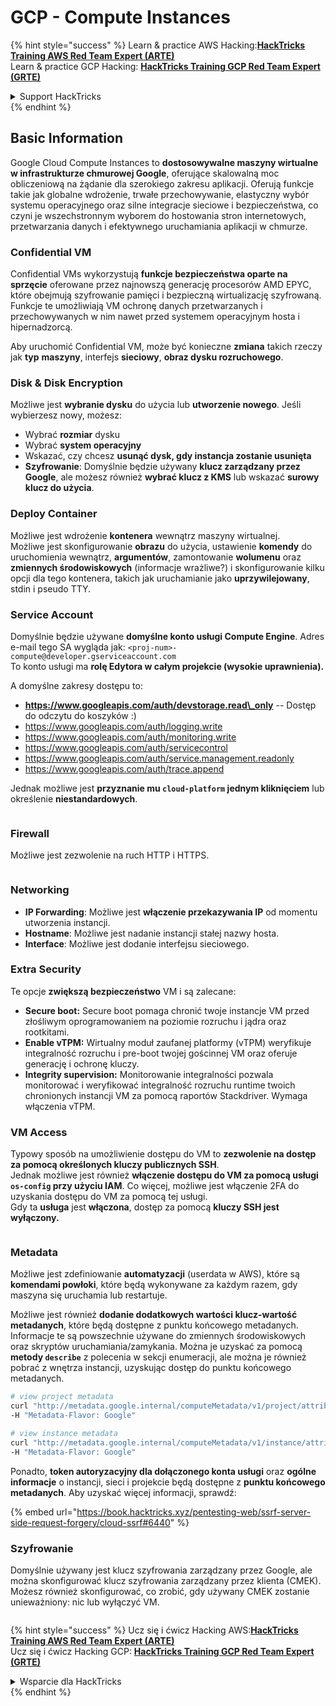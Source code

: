 # GCP - Compute Instances

{% hint style="success" %}
Learn & practice AWS Hacking:<img src="../../../../.gitbook/assets/image (1).png" alt="" data-size="line">[**HackTricks Training AWS Red Team Expert (ARTE)**](https://training.hacktricks.xyz/courses/arte)<img src="../../../../.gitbook/assets/image (1).png" alt="" data-size="line">\
Learn & practice GCP Hacking: <img src="../../../../.gitbook/assets/image (2).png" alt="" data-size="line">[**HackTricks Training GCP Red Team Expert (GRTE)**<img src="../../../../.gitbook/assets/image (2).png" alt="" data-size="line">](https://training.hacktricks.xyz/courses/grte)

<details>

<summary>Support HackTricks</summary>

* Check the [**subscription plans**](https://github.com/sponsors/carlospolop)!
* **Join the** 💬 [**Discord group**](https://discord.gg/hRep4RUj7f) or the [**telegram group**](https://t.me/peass) or **follow** us on **Twitter** 🐦 [**@hacktricks\_live**](https://twitter.com/hacktricks\_live)**.**
* **Share hacking tricks by submitting PRs to the** [**HackTricks**](https://github.com/carlospolop/hacktricks) and [**HackTricks Cloud**](https://github.com/carlospolop/hacktricks-cloud) github repos.

</details>
{% endhint %}

## Basic Information

Google Cloud Compute Instances to **dostosowywalne maszyny wirtualne w infrastrukturze chmurowej Google**, oferujące skalowalną moc obliczeniową na żądanie dla szerokiego zakresu aplikacji. Oferują funkcje takie jak globalne wdrożenie, trwałe przechowywanie, elastyczny wybór systemu operacyjnego oraz silne integracje sieciowe i bezpieczeństwa, co czyni je wszechstronnym wyborem do hostowania stron internetowych, przetwarzania danych i efektywnego uruchamiania aplikacji w chmurze.

### Confidential VM

Confidential VMs wykorzystują **funkcje bezpieczeństwa oparte na sprzęcie** oferowane przez najnowszą generację procesorów AMD EPYC, które obejmują szyfrowanie pamięci i bezpieczną wirtualizację szyfrowaną. Funkcje te umożliwiają VM ochronę danych przetwarzanych i przechowywanych w nim nawet przed systemem operacyjnym hosta i hipernadzorcą.

Aby uruchomić Confidential VM, może być konieczne **zmiana** takich rzeczy jak **typ** **maszyny**, interfejs **sieciowy**, **obraz dysku rozruchowego**.

### Disk & Disk Encryption

Możliwe jest **wybranie dysku** do użycia lub **utworzenie nowego**. Jeśli wybierzesz nowy, możesz:

* Wybrać **rozmiar** dysku
* Wybrać **system operacyjny**
* Wskazać, czy chcesz **usunąć dysk, gdy instancja zostanie usunięta**
* **Szyfrowanie**: Domyślnie będzie używany **klucz zarządzany przez Google**, ale możesz również **wybrać klucz z KMS** lub wskazać **surowy klucz do użycia**.

### Deploy Container

Możliwe jest wdrożenie **kontenera** wewnątrz maszyny wirtualnej.\
Możliwe jest skonfigurowanie **obrazu** do użycia, ustawienie **komendy** do uruchomienia wewnątrz, **argumentów**, zamontowanie **wolumenu** oraz **zmiennych środowiskowych** (informacje wrażliwe?) i skonfigurowanie kilku opcji dla tego kontenera, takich jak uruchamianie jako **uprzywilejowany**, stdin i pseudo TTY.

### Service Account

Domyślnie będzie używane **domyślne konto usługi Compute Engine**. Adres e-mail tego SA wygląda jak: `<proj-num>-compute@developer.gserviceaccount.com`\
To konto usługi ma **rolę Edytora w całym projekcie (wysokie uprawnienia).**

A domyślne zakresy dostępu to:

* **https://www.googleapis.com/auth/devstorage.read\_only** -- Dostęp do odczytu do koszyków :)
* https://www.googleapis.com/auth/logging.write
* https://www.googleapis.com/auth/monitoring.write
* https://www.googleapis.com/auth/servicecontrol
* https://www.googleapis.com/auth/service.management.readonly
* https://www.googleapis.com/auth/trace.append

Jednak możliwe jest **przyznanie mu `cloud-platform` jednym kliknięciem** lub określenie **niestandardowych**.

<figure><img src="../../../../.gitbook/assets/image (327).png" alt=""><figcaption></figcaption></figure>

### Firewall

Możliwe jest zezwolenie na ruch HTTP i HTTPS.

<figure><img src="../../../../.gitbook/assets/image (326).png" alt=""><figcaption></figcaption></figure>

### Networking

* **IP Forwarding**: Możliwe jest **włączenie przekazywania IP** od momentu utworzenia instancji.
* **Hostname**: Możliwe jest nadanie instancji stałej nazwy hosta.
* **Interface**: Możliwe jest dodanie interfejsu sieciowego.

### Extra Security

Te opcje **zwiększą bezpieczeństwo** VM i są zalecane:

* **Secure boot:** Secure boot pomaga chronić twoje instancje VM przed złośliwym oprogramowaniem na poziomie rozruchu i jądra oraz rootkitami.
* **Enable vTPM:** Wirtualny moduł zaufanej platformy (vTPM) weryfikuje integralność rozruchu i pre-boot twojej gościnnej VM oraz oferuje generację i ochronę kluczy.
* **Integrity supervision:** Monitorowanie integralności pozwala monitorować i weryfikować integralność rozruchu runtime twoich chronionych instancji VM za pomocą raportów Stackdriver. Wymaga włączenia vTPM.

### VM Access

Typowy sposób na umożliwienie dostępu do VM to **zezwolenie na dostęp za pomocą określonych kluczy publicznych SSH**.\
Jednak możliwe jest również **włączenie dostępu do VM za pomocą usługi `os-config` przy użyciu IAM**. Co więcej, możliwe jest włączenie 2FA do uzyskania dostępu do VM za pomocą tej usługi.\
Gdy ta **usługa** jest **włączona**, dostęp za pomocą **kluczy SSH jest wyłączony.**

<figure><img src="../../../../.gitbook/assets/image (328).png" alt=""><figcaption></figcaption></figure>

### Metadata

Możliwe jest zdefiniowanie **automatyzacji** (userdata w AWS), które są **komendami powłoki**, które będą wykonywane za każdym razem, gdy maszyna się uruchamia lub restartuje.

Możliwe jest również **dodanie dodatkowych wartości klucz-wartość metadanych**, które będą dostępne z punktu końcowego metadanych. Informacje te są powszechnie używane do zmiennych środowiskowych oraz skryptów uruchamiania/zamykania. Można je uzyskać za pomocą **metody `describe`** z polecenia w sekcji enumeracji, ale można je również pobrać z wnętrza instancji, uzyskując dostęp do punktu końcowego metadanych.
```bash
# view project metadata
curl "http://metadata.google.internal/computeMetadata/v1/project/attributes/?recursive=true&alt=text" \
-H "Metadata-Flavor: Google"

# view instance metadata
curl "http://metadata.google.internal/computeMetadata/v1/instance/attributes/?recursive=true&alt=text" \
-H "Metadata-Flavor: Google"
```
Ponadto, **token autoryzacyjny dla dołączonego konta usługi** oraz **ogólne informacje** o instancji, sieci i projekcie będą dostępne z **punktu końcowego metadanych**. Aby uzyskać więcej informacji, sprawdź:

{% embed url="https://book.hacktricks.xyz/pentesting-web/ssrf-server-side-request-forgery/cloud-ssrf#6440" %}

### Szyfrowanie

Domyślnie używany jest klucz szyfrowania zarządzany przez Google, ale można skonfigurować klucz szyfrowania zarządzany przez klienta (CMEK). Możesz również skonfigurować, co zrobić, gdy używany CMEK zostanie unieważniony: nic lub wyłączyć VM.

<figure><img src="../../../../.gitbook/assets/image (329).png" alt=""><figcaption></figcaption></figure>

{% hint style="success" %}
Ucz się i ćwicz Hacking AWS:<img src="../../../../.gitbook/assets/image (1).png" alt="" data-size="line">[**HackTricks Training AWS Red Team Expert (ARTE)**](https://training.hacktricks.xyz/courses/arte)<img src="../../../../.gitbook/assets/image (1).png" alt="" data-size="line">\
Ucz się i ćwicz Hacking GCP: <img src="../../../../.gitbook/assets/image (2).png" alt="" data-size="line">[**HackTricks Training GCP Red Team Expert (GRTE)**<img src="../../../../.gitbook/assets/image (2).png" alt="" data-size="line">](https://training.hacktricks.xyz/courses/grte)

<details>

<summary>Wsparcie dla HackTricks</summary>

* Sprawdź [**plany subskrypcyjne**](https://github.com/sponsors/carlospolop)!
* **Dołącz do** 💬 [**grupy Discord**](https://discord.gg/hRep4RUj7f) lub [**grupy telegramowej**](https://t.me/peass) lub **śledź** nas na **Twitterze** 🐦 [**@hacktricks\_live**](https://twitter.com/hacktricks\_live)**.**
* **Podziel się trikami hackingowymi, przesyłając PR-y do** [**HackTricks**](https://github.com/carlospolop/hacktricks) i [**HackTricks Cloud**](https://github.com/carlospolop/hacktricks-cloud) repozytoriów github.

</details>
{% endhint %}
